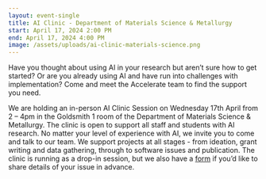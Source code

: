 ```yaml
---
layout: event-single
title: AI Clinic - Department of Materials Science & Metallurgy
start: April 17, 2024 2:00 PM
end: April 17, 2024 4:00 PM
image: /assets/uploads/ai-clinic-materials-science.png
---
```

Have you thought about using AI in your research but aren’t sure how to get started? Or are you already using AI and have run into challenges with implementation? Come and meet the Accelerate team to find the support you need.

We are holding an in-person AI Clinic Session on Wednesday 17th April from 2 – 4pm in the Goldsmith 1 room of the Department of Materials Science & Metallurgy. The clinic is open to support all staff and students with AI research. No matter your level of experience with AI, we invite you to come and talk to our team. We support projects at all stages - from ideation, grant writing and data gathering, through to software issues and publication. The clinic is running as a drop-in session, but we also have a [form](https://forms.office.com/Pages/ResponsePage.aspx?id=RQSlSfq9eUut41R7TzmG6SaVOxbmBOdAg9GzbnrB5IRUNDhIUjNCRkI0SjFaV1Y2VDRTR1pPWTNKOS4u) if you’d like to share details of your issue in advance.
